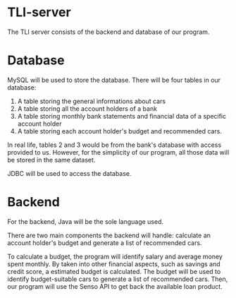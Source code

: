 # TLI-server

The TLI server consists of the backend and database of our program. 

# Database
MySQL will be used to store the database. There will be four tables in our database:
1. A table storing the general informations about cars
2. A table storing all the account holders of a bank
3. A table storing monthly bank statements and financial data of a specific account holder
4. A table storing each account holder's budget and recommended cars. 

In real life, tables 2 and 3 would be from the bank's database with access provided to us. However, for the simplicity of our program, all those data will be stored in the same dataset. 

JDBC will be used to access the database. 

# Backend

For the backend, Java will be the sole language used. 

There are two main components the backend will handle: calculate an account holder's budget and generate a list of recommended cars. 

To calculate a budget, the program will identify salary and average money spent monthly. By taken into other financial aspects, such as savings and credit score, a estimated budget is calculated. The budget will be used to identify budget-suitable cars to generate a list of recommended cars. Then, our program will use the Senso API to get back the available loan product. 
